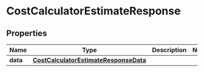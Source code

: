 

# CostCalculatorEstimateResponse


## Properties

| Name | Type | Description | Notes |
|------------ | ------------- | ------------- | -------------|
|**data** | [**CostCalculatorEstimateResponseData**](CostCalculatorEstimateResponseData.md) |  |  |



